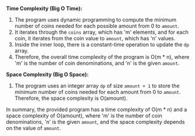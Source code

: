**Time Complexity (Big O Time):**

1. The program uses dynamic programming to compute the minimum number of coins needed for each possible amount from 0 to `amount`.
2. It iterates through the `coins` array, which has 'm' elements, and for each coin, it iterates from the coin value to `amount`, which has 'n' values.
3. Inside the inner loop, there is a constant-time operation to update the `dp` array.
4. Therefore, the overall time complexity of the program is O(m * n), where 'm' is the number of coin denominations, and 'n' is the given `amount`.

**Space Complexity (Big O Space):**

1. The program uses an integer array `dp` of size `amount + 1` to store the minimum number of coins needed for each amount from 0 to `amount`. Therefore, the space complexity is O(amount).

In summary, the provided program has a time complexity of O(m * n) and a space complexity of O(amount), where 'm' is the number of coin denominations, 'n' is the given `amount`, and the space complexity depends on the value of `amount`.
